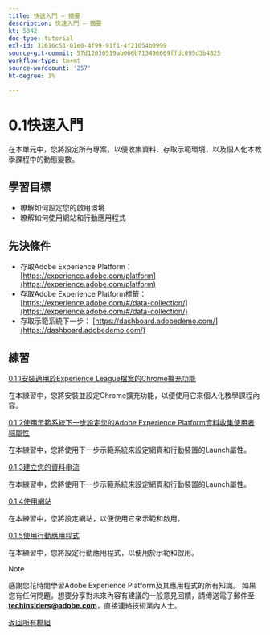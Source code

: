 ```yaml
---
title: 快速入門 — 摘要
description: 快速入門 — 摘要
kt: 5342
doc-type: tutorial
exl-id: 31616c51-01e0-4f99-91f1-4f21054b0999
source-git-commit: 57d12036519ab066b713496669ffdc895d3b4825
workflow-type: tm+mt
source-wordcount: '257'
ht-degree: 1%

---
```


# 0.1快速入門

在本單元中，您將設定所有專案，以便收集資料、存取示範環境，以及個人化本教學課程中的動態變數。

## 學習目標

- 瞭解如何設定您的啟用環境
- 瞭解如何使用網站和行動應用程式

## 先決條件

- 存取Adobe Experience Platform： [https://experience.adobe.com/platform](https://experience.adobe.com/platform)
- 存取Adobe Experience Platform標籤： [https://experience.adobe.com/#/data-collection/](https://experience.adobe.com/#/data-collection/)
- 存取示範系統下一步： [https://dashboard.adobedemo.com/](https://dashboard.adobedemo.com/)

## 練習

[0.1.1安裝適用於Experience League檔案的Chrome擴充功能](./ex1.md)

在本練習中，您將安裝並設定Chrome擴充功能，以便使用它來個人化教學課程內容。

[0.1.2使用示範系統下一步設定您的Adobe Experience Platform資料收集使用者端屬性](./ex2.md)

在本練習中，您將使用下一步示範系統來設定網頁和行動裝置的Launch屬性。

[0.1.3建立您的資料串流](./ex3.md)

在本練習中，您將使用下一步示範系統來設定網頁和行動裝置的Launch屬性。

[0.1.4使用網站](./ex4.md)

在本練習中，您將設定網站，以便使用它來示範和啟用。

[0.1.5使用行動應用程式](./ex5.md)

在本練習中，您將設定行動應用程式，以便用於示範和啟用。

>[!NOTE]
>
>感謝您花時間學習Adobe Experience Platform及其應用程式的所有知識。 如果您有任何問題，想要分享對未來內容有建議的一般意見回饋，請傳送電子郵件至&#x200B;**techinsiders@adobe.com**，直接連絡技術業內人士。

[返回所有模組](../../../overview.md)
